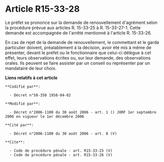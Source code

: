 # Article R15-33-28

Le préfet se prononce sur la demande de renouvellement d'agrément selon la procédure prévue aux articles R. 15-33-25 à R.
15-33-27-1. Cette demande est accompagnée de l'arrêté mentionné à l'article R. 15-33-26. 

En cas de rejet de la demande de renouvellement, le commettant et le garde particulier doivent, préalablement à la décision,
avoir été mis à même de présenter, devant le préfet ou le fonctionnaire que celui-ci délègue à cet effet, leurs observations
écrites ou, sur leur demande, des observations orales. Ils peuvent se faire assister par un conseil ou représenter par un
mandataire de leur choix.

**Liens relatifs à cet article**

	**Codifié par**:

	  - Décret n°58-358 1958-04-02

	**Modifié par**:

	  - Décret n°2006-1100 du 30 août 2006 - art. 1 () JORF 1er septembre 2006 en vigueur le 1er décembre 2006

	**Cité par**:

	  - Décret n°2006-1100 du 30 août 2006 - art. 8 (V)

	**Cite**:

	  - Code de procédure pénale - art. R15-33-25 (V)
	  - Code de procédure pénale - art. R15-33-26 (V)

